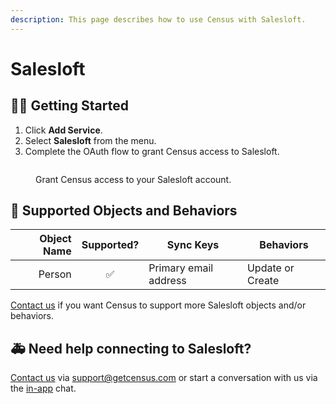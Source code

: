 ```yaml
---
description: This page describes how to use Census with Salesloft.
---
```


# Salesloft

## 🏃‍♀️ Getting Started

1. Click **Add Service**.
2. Select **Salesloft** from the menu.
3. Complete the OAuth flow to grant Census access to Salesloft.

<figure><img src="../.gitbook/assets/salesloft.png" alt=""><figcaption><p>Grant Census access to your Salesloft account.</p></figcaption></figure>

## 🔀 Supported Objects and Behaviors

| **Object Name** | **Supported?** | **Sync Keys**  | **Behaviors** |
| --------------: | :------------: | ---------------- | --------------|
| Person | ✅ | Primary email address | Update or Create |

[Contact us](mailto:support@getcensus.com) if you want Census to support more Salesloft objects and/or behaviors.

## 🚑 Need help connecting to Salesloft?

[Contact us](mailto:support@getcensus.com) via support@getcensus.com or start a conversation with us via the [in-app](https://app.getcensus.com) chat.
